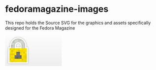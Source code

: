 fedoramagazine-images
=====================

This repo holds the Source SVG for the graphics and assets specifically designed for the Fedora Magazine

[![Lock](images/lock/lock.png)](#)
